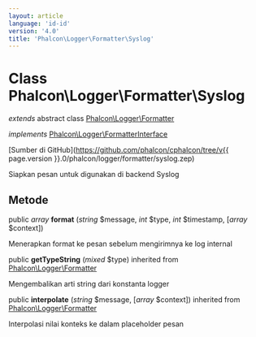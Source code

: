 ```yaml
---
layout: article
language: 'id-id'
version: '4.0'
title: 'Phalcon\Logger\Formatter\Syslog'
---
```

# Class **Phalcon\Logger\Formatter\Syslog**

*extends* abstract class [Phalcon\Logger\Formatter](Phalcon_Logger_Formatter)

*implements* [Phalcon\Logger\FormatterInterface](Phalcon_Logger_FormatterInterface)

[Sumber di GitHub](https://github.com/phalcon/cphalcon/tree/v{{ page.version }}.0/phalcon/logger/formatter/syslog.zep)

Siapkan pesan untuk digunakan di backend Syslog

## Metode

public *array* **format** (*string* $message, *int* $type, *int* $timestamp, [*array* $context])

Menerapkan format ke pesan sebelum mengirimnya ke log internal

public **getTypeString** (*mixed* $type) inherited from [Phalcon\Logger\Formatter](Phalcon_Logger_Formatter)

Mengembalikan arti string dari konstanta logger

public **interpolate** (*string* $message, [*array* $context]) inherited from [Phalcon\Logger\Formatter](Phalcon_Logger_Formatter)

Interpolasi nilai konteks ke dalam placeholder pesan